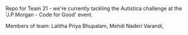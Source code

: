 Repo for Team 21 - we're currently tackling the Autistica challenge at the 'J.P.Morgan - Code for Good' event.

Members of team: Lalitha Priya Bhupalam, Mehdi Naderi Varandi, 

